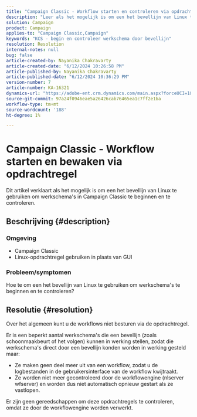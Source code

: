 ```yaml
---
title: "Campaign Classic - Workflow starten en controleren via opdrachtregel"
description: "Leer als het mogelijk is om een het bevellijn van Linux te gebruiken om werkschema's in Campaign Classic te beginnen en te controleren."
solution: Campaign
product: Campaign
applies-to: "Campaign Classic,Campaign"
keywords: "KCS - begin en controleer werkschema door bevellijn"
resolution: Resolution
internal-notes: null
bug: false
article-created-by: Nayanika Chakravarty
article-created-date: "6/12/2024 10:26:58 PM"
article-published-by: Nayanika Chakravarty
article-published-date: "6/12/2024 10:36:29 PM"
version-number: 7
article-number: KA-16321
dynamics-url: "https://adobe-ent.crm.dynamics.com/main.aspx?forceUCI=1&pagetype=entityrecord&etn=knowledgearticle&id=fd200ade-0a29-ef11-840a-000d3a3764e0"
source-git-commit: 97a24f0946eae5a26426cab76465ea1c7ff2e1ba
workflow-type: tm+mt
source-wordcount: '188'
ht-degree: 1%

---
```


# Campaign Classic - Workflow starten en bewaken via opdrachtregel


Dit artikel verklaart als het mogelijk is om een het bevellijn van Linux te gebruiken om werkschema&#39;s in Campaign Classic te beginnen en te controleren.

## Beschrijving {#description}


### <b>Omgeving</b>

- Campaign Classic
- Linux-opdrachtregel gebruiken in plaats van GUI


### <b>Probleem/symptomen</b>

Hoe te om een het bevellijn van Linux te gebruiken om werkschema&#39;s te beginnen en te controleren?


## Resolutie {#resolution}


Over het algemeen kunt u de workflows niet besturen via de opdrachtregel.

Er is een beperkt aantal werkschema&#39;s die een bevellijn (zoals schoonmaakbeurt of het volgen) kunnen in werking stellen, zodat die werkschema&#39;s direct door een bevellijn konden worden in werking gesteld maar:

- Ze maken geen deel meer uit van een workflow, zodat u de logbestanden in de gebruikersinterface van de workflow kwijtraakt.
- Ze worden niet meer gecontroleerd door de workflowengine (nlserver wfserver) en worden dus niet automatisch opnieuw gestart als ze vastlopen.


Er zijn geen gereedschappen om deze opdrachtregels te controleren, omdat ze door de workflowengine worden verwerkt.
